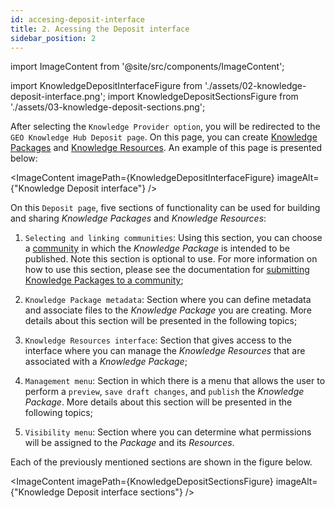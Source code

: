 ```yaml
---
id: accesing-deposit-interface
title: 2. Acessing the Deposit interface
sidebar_position: 2
---
```


import ImageContent from '@site/src/components/ImageContent';

import KnowledgeDepositInterfaceFigure from './assets/02-knowledge-deposit-interface.png';
import KnowledgeDepositSectionsFigure from './assets/03-knowledge-deposit-sections.png';

After selecting the `Knowledge Provider option`, you will be redirected to the `GEO Knowledge Hub Deposit page`. On this page, you can create [Knowledge Packages](../../../concepts/sharing-units/knowledge-packages.md) and [Knowledge Resources](../../../concepts/sharing-units/knowledge-resources.md). An example of this page is presented below:

<ImageContent
    imagePath={KnowledgeDepositInterfaceFigure}
    imageAlt={"Knowledge Deposit interface"}
/>

On this `Deposit page`, five sections of functionality can be used for building and sharing *Knowledge Packages* and *Knowledge Resources*:

1. `Selecting and linking communities`: Using this section, you can choose a [community](../../../concepts/communities.md) in which the *Knowledge Package* is intended to be published. Note this section is optional to use. For more information on how to use this section, please see the documentation for [submitting Knowledge Packages to a community](../linking/linking.md);

2. `Knowledge Package metadata`: Section where you can define metadata and associate files to the *Knowledge Package* you are creating. More details about this section will be presented in the following topics;

3. `Knowledge Resources interface`: Section that gives access to the interface where you can manage the *Knowledge Resources* that are associated with a *Knowledge Package*;

4. `Management menu`: Section in which there is a menu that allows the user to perform a `preview`, `save draft changes`, and `publish` the *Knowledge Package*. More details about this section will be presented in the following topics;

5. `Visibility menu`: Section where you can determine what permissions will be assigned to the *Package* and its *Resources*.

Each of the previously mentioned sections are shown in the figure below.

<ImageContent
    imagePath={KnowledgeDepositSectionsFigure}
    imageAlt={"Knowledge Deposit interface sections"}
/>
